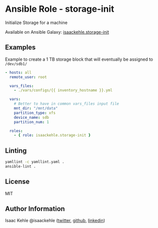 # Ansible Role - storage-init

Initialize Storage for a machine

Available on Ansible Galaxy: [isaackehle.storage-init](https://galaxy.ansible.com/isaackehle/storage-init)

## Examples

Example to create a 1 TB storage block that will eventually be assigned to `/dev/sdb1/`

```yaml
- hosts: all
  remote_user: root

  vars_files:
    - ./vars/configs/{{ inventory_hostname }}.yml

  vars:
    # Better to have in common vars_files input file
    mnt_dir: "/mnt/data"
    partition_type: xfs
    device_name: sdb
    partition_num: 1

  roles:
    - { role: isaackehle.storage-init }
```

## Linting

```bash
yamllint -c yamllint.yaml .
ansible-lint .
```

## License

MIT

## Author Information

Isaac Kehle
@isaackehle ([twitter](https://twitter.com/isaackehle), [github](https://github.com/isaackehle), [linkedin](https://www.linkedin.com/in/isaackehle))
